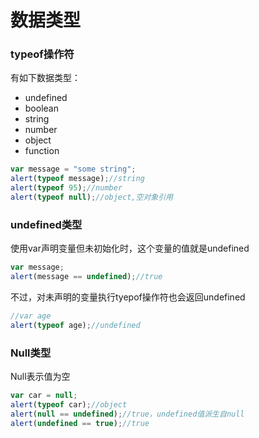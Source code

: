 # 数据类型

### typeof操作符

有如下数据类型：

- undefined
- boolean
- string
- number
- object
- function

```javascript
var message = "some string";
alert(typeof message);//string
alert(typeof 95);//number
alert(typeof null);//object,空对象引用
```

### undefined类型

使用var声明变量但未初始化时，这个变量的值就是undefined

```javascript
var message;
alert(message == undefined);//true
```

不过，对未声明的变量执行tyepof操作符也会返回undefined

```javascript
//var age
alert(typeof age);//undefined
```

### Null类型

Null表示值为空

```javascript
var car = null;
alert(typeof car);//object
alert(null == undefined);//true，undefined值派生自null
alert(undefined == true);//true
```

